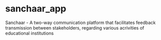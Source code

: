 # sanchaar_app
 Sanchaar - A two-way communication platform that facilitates feedback transmission between stakeholders, regarding various acrivities of educational institutions
